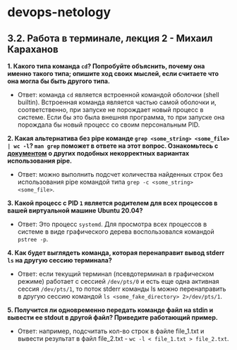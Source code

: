 # devops-netology

## 3.2. Работа в терминале, лекция 2 - Михаил Караханов

**1. Какого типа команда `cd`? Попробуйте объяснить, почему она именно такого типа; опишите ход своих мыслей, если считаете что она могла бы быть другого типа.**
- Ответ: команда `cd` является встроенной командой оболочки (shell builtin). Встроенная команда является частью самой оболочки и, соответственно, при запуске не порождает новый процесс в системе. Если бы это была внешняя программа, то при запуске она порождала бы новый процесс со своим персональным PID.
  
**2. Какая альтернатива без pipe команде `grep <some_string> <some_file> | wc -l`? `man grep` поможет в ответе на этот вопрос. Ознакомьтесь с [документом](http://www.smallo.ruhr.de/award.html) о других подобных некорректных вариантах использования pipe.**
- Ответ: можно выполнить подсчет количества найденных строк без использования pipe командой типа `grep -c <some_string> <some_file>`.
  
**3. Какой процесс с PID `1` является родителем для всех процессов в вашей виртуальной машине Ubuntu 20.04?**
- Ответ: Это процесс `systemd`. Для просмотра всех процессов в системе в виде графического дерева воспользовался командой `pstree -p`.
  
**4. Как будет выглядеть команда, которая перенаправит вывод stderr `ls` на другую сессию терминала?**
- Ответ: если текущий терминал (псевдотерминал в графическом режиме) работает с сессией `/dev/pts/0` и есть еще одна активная сессия `/dev/pts/1`, то поток stderr команды ls можно перенаправить в другую сессию командой `ls <some_fake_directory> 2>/dev/pts/1`.
  
**5. Получится ли одновременно передать команде файл на stdin и вывести ее stdout в другой файл? Приведите работающий пример.**
- Ответ: например, подсчитать кол-во строк в файле file_1.txt и вывести результат в файл file_2.txt - `wc -l < file_1.txt > file_2.txt`.